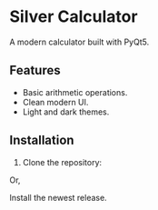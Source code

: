 # Silver Calculator

A modern calculator built with PyQt5.

## Features
- Basic arithmetic operations.
- Clean modern UI.
- Light and dark themes.

## Installation

1. Clone the repository:

Or,

Install the newest release.

